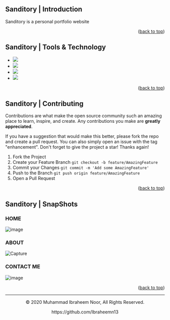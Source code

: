 <a name="readme-top"></a>
## Sanditory | Introduction

Sanditory is a personal portfolio website

<p align="right">(<a href="#readme-top">back to top</a>)</p>

## Sanditory | Tools & Technology

* <img src="https://img.shields.io/badge/HTML5-E34F26?style=for-the-badge&logo=html5&logoColor=white" />
* <img src="https://img.shields.io/badge/CSS3-1572B6?style=for-the-badge&logo=css3&logoColor=white" />
* <img src="https://img.shields.io/badge/PHP-777BB4?style=for-the-badge&logo=php&logoColor=white" />
* <img src="https://img.shields.io/badge/Visual_Studio_Code-0078D4?style=for-the-badge&logo=visual%20studio%20code&logoColor=white" />


<p align="right">(<a href="#readme-top">back to top</a>)</p>

## Sanditory | Contributing

Contributions are what make the open source community such an amazing place to learn, inspire, and create. Any contributions you make are **greatly appreciated**.

If you have a suggestion that would make this better, please fork the repo and create a pull request. You can also simply open an issue with the tag "enhancement".
Don't forget to give the project a star! Thanks again!

1. Fork the Project
2. Create your Feature Branch `git checkout -b feature/AmazingFeature`
3. Commit your Changes `git commit -m 'Add some AmazingFeature'`
4. Push to the Branch `git push origin feature/AmazingFeature`
5. Open a Pull Request

<p align="right">(<a href="#readme-top">back to top</a>)</p>

## Sanditory | SnapShots

### HOME
![image](https://github.com/Ibraheemn13/Sanditory.github.io/assets/68946009/1b337f84-f077-47ed-933d-fd1da6fe489b)
### ABOUT
![Capture](https://github.com/Ibraheemn13/Sanditory.github.io/assets/68946009/f18d4e9b-ef37-49fd-aebe-79d64ded894f)
### CONTACT ME
![image](https://github.com/Ibraheemn13/Sanditory.github.io/assets/68946009/43364971-41ba-4345-b338-749a673b6033)


<p align="right">(<a href="#readme-top">back to top</a>)</p>

---
<p align="center"> © 2020 Muhammad Ibraheem Noor, All Rights Reserved. </p>
<p align="center">
https://github.com/Ibraheemn13
</p>

